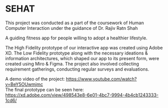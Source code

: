 # SEHAT

This project was conducted as a part of the coursework of Human Computer Interaction under the guidance of Dr. Rajiv Ratn Shah

A guiding fitness app for people willing to adopt a healthier lifestyle. 

The High Fidelity prototype of our interactive app was created using Adobe XD. The Low Fidelity prototype along with the necessary ideations & information architectures, which shaped our app to its present form, were created using Miro & Figma. The project also involved collecting requirement gatherings, conducting regular surveys and evaluations.

A demo video of the project: https://www.youtube.com/watch?v=BeY5OUwmjmc \
The final prototype can be seen here: https://xd.adobe.com/view/498543e8-6e01-4bc7-9994-4b4cb1243333-1cd6/ 

